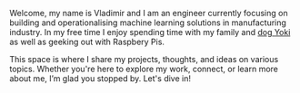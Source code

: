 
Welcome, my name is Vladimir and I am an engineer currently focusing on building and operationalising machine learning solutions in manufacturing industry. In my free time I enjoy spending time with my family and [dog Yoki](https://zhopasushami.github.io) as well as geeking out with Raspbery Pis.

This space is where I share my projects, thoughts, and ideas on various topics. Whether you're here to explore my work, connect, or learn more about me, I’m glad you stopped by. Let's dive in!
